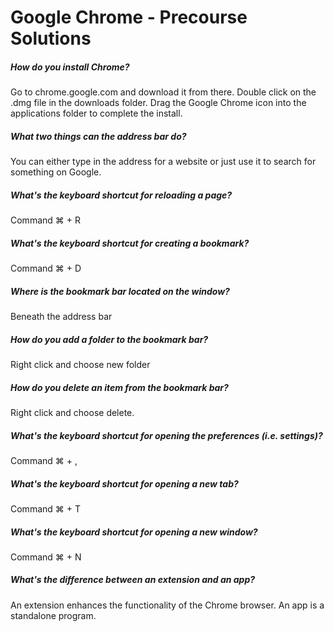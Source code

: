 # Google Chrome - Precourse Solutions

##### How do you install Chrome?

Go to chrome.google.com and download it from there. Double click on the .dmg file in the downloads folder. Drag the Google Chrome icon into the applications folder to complete the install.

##### What two things can the address bar do?

You can either type in the address for a website or just use it to search for something on Google.

##### What's the keyboard shortcut for reloading a page?

Command ⌘ + R

##### What's the keyboard shortcut for creating a bookmark?

Command ⌘ + D

##### Where is the bookmark bar located on the window?

Beneath the address bar

##### How do you add a folder to the bookmark bar?

Right click and choose new folder

##### How do you delete an item from the bookmark bar?

Right click and choose delete.

##### What's the keyboard shortcut for opening the preferences (i.e. settings)?

Command ⌘ + ,

##### What's the keyboard shortcut for opening a new tab?

Command ⌘ + T

##### What's the keyboard shortcut for opening a new window?

Command ⌘ + N

##### What's the difference between an extension and an app?

An extension enhances the functionality of the Chrome browser. An app is a standalone program.
